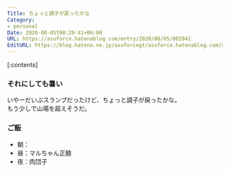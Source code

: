 ```yaml
---
Title: ちょっと調子が戻ったかな
Category:
- personal
Date: 2020-08-05T00:29:41+09:00
URL: https://asuforce.hatenablog.com/entry/2020/08/05/002941
EditURL: https://blog.hatena.ne.jp/asuforcegt/asuforce.hatenablog.com/atom/entry/26006613610079417
---
```


[:contents]

###  それにしても暑い

いやーだいぶスランプだったけど、ちょっと調子が戻ったかな。  
もう少しで山場を超えそうだ。

### ご飯

- 朝：
- 昼：マルちゃん正麺
- 夜：肉団子
